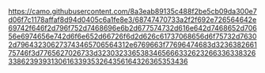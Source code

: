 https://camo.githubusercontent.com/8a3eab89135c488f2be5cb09da300e7d06f7c1178affaf8d94d0405c6a1fe8e3/68747470733a2f2f692e726564642e69742f646f2d796f752d7468696e6b2d677574732d616e642d7468652d70656e6974656e742d6f6e652d66726f6d2d626c61737068656d6f75732d76302d796432306273743465706564312e6769663f77696474683d323638266175746f3d7765627026733d32303233653834656663326232663363383263386239393130616339353264356164326365353436
